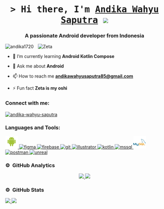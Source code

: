 <h1 align="center"> <samp>&gt; Hi there, I'm <a href="https://github.com/andika1720" target="_blank">Andika Wahyu Saputra</a> <img src="https://media.giphy.com/media/hvRJCLFzcasrR4ia7z/giphy.gif" width="25"> </samp></h1>
<h3 align="center">A passionate Android developer from Indonesia</h3>

<img align="right" alt="Zeta" width="400" src="https://media1.tenor.com/m/KvPS6rvl7X0AAAAC/zeta-%E3%82%BC%E3%83%BC%E3%82%BF.gif">

<p align="left"> <img src="https://komarev.com/ghpvc/?username=andika1720&label=Profile%20views&color=0e75b6&style=flat" alt="andika1720" /> </p>

- 🌱 I’m currently learning **Android Kotlin Compose**

- 💬 Ask me about **Android**

- 📫 How to reach me **andikawahyusaputra85@gmail.com**

- ⚡ Fun fact **Zeta is my oshi**

<h3 align="left">Connect with me:</h3>
<p align="left">
<a href="https://linkedin.com/in/andika-wahyu-saputra" target="blank"><img align="center" src="https://raw.githubusercontent.com/rahuldkjain/github-profile-readme-generator/master/src/images/icons/Social/linked-in-alt.svg" alt="andika-wahyu-saputra" height="30" width="40" /></a>
</p>

<h3 align="left">Languages and Tools:</h3>
<p align="left"> <a href="https://developer.android.com" target="_blank" rel="noreferrer"> <img src="https://raw.githubusercontent.com/devicons/devicon/master/icons/android/android-original-wordmark.svg" alt="android" width="40" height="40"/> </a> <a href="https://www.figma.com/" target="_blank" rel="noreferrer"> <img src="https://www.vectorlogo.zone/logos/figma/figma-icon.svg" alt="figma" width="40" height="40"/> </a> <a href="https://firebase.google.com/" target="_blank" rel="noreferrer"> <img src="https://www.vectorlogo.zone/logos/firebase/firebase-icon.svg" alt="firebase" width="40" height="40"/> </a> <a href="https://git-scm.com/" target="_blank" rel="noreferrer"> <img src="https://www.vectorlogo.zone/logos/git-scm/git-scm-icon.svg" alt="git" width="40" height="40"/> </a> <a href="https://www.adobe.com/in/products/illustrator.html" target="_blank" rel="noreferrer"> <img src="https://www.vectorlogo.zone/logos/adobe_illustrator/adobe_illustrator-icon.svg" alt="illustrator" width="40" height="40"/> </a> <a href="https://kotlinlang.org" target="_blank" rel="noreferrer"> <img src="https://www.vectorlogo.zone/logos/kotlinlang/kotlinlang-icon.svg" alt="kotlin" width="40" height="40"/> </a> <a href="https://www.microsoft.com/en-us/sql-server" target="_blank" rel="noreferrer"> <img src="https://www.svgrepo.com/show/303229/microsoft-sql-server-logo.svg" alt="mssql" width="40" height="40"/> </a> <a href="https://www.mysql.com/" target="_blank" rel="noreferrer"> <img src="https://raw.githubusercontent.com/devicons/devicon/master/icons/mysql/mysql-original-wordmark.svg" alt="mysql" width="40" height="40"/> </a> <a href="https://postman.com" target="_blank" rel="noreferrer"> <img src="https://www.vectorlogo.zone/logos/getpostman/getpostman-icon.svg" alt="postman" width="40" height="40"/> </a> <a href="https://unrealengine.com/" target="_blank" rel="noreferrer"> <img src="https://raw.githubusercontent.com/kenangundogan/fontisto/036b7eca71aab1bef8e6a0518f7329f13ed62f6b/icons/svg/brand/unreal-engine.svg" alt="unreal" width="40" height="40"/> </a> </p>

### ⚙️ &nbsp;GitHub Analytics

<p align="center">
<a href="https://github.com/andika1720">
    <img height="180em" src="https://github-profile-trophy.vercel.app/?username=andika1720&theme=onestar&no-frame=true&column=3&row=2"/>
    <img height="180em" src="http://github-readme-streak-stats.herokuapp.com?user=andika1720&theme=gotham&hide_border=true&date_format=M%20j%5B%2C%20Y%5D"/>
</a>
</p>

### ⚙️ &nbsp;GitHub Stats

<p align="left">
<a href="https://github.com/andika1720">
    <img height="180em" src="https://github-readme-stats.vercel.app/api?username=andika1720&theme=gotham&show_icons=true&count_private=true&hide_title=true&hide_border=true"/>
    <img height="180em" src="https://github-readme-stats.vercel.app/api/top-langs/?username=andika1720&layout=compact&theme=gotham&hide=html&hide_border=true"/>
</a>
</p>



